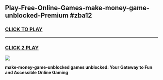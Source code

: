 
## Play-Free-Online-Games-make-money-game-unblocked-Premium #zba12
<h3>
<a href="https://premium.freeplayer.one?title=make-money-game-unblocked&ref=8M">CLICK TO PLAY</a></h3>
<hr>

<h3>
<a href="https://premium.freeplayer.one?title=make-money-game-unblocked&ref=8M">CLICK 2 PLAY</a>
  
</h3>

<a href="https://premium.freeplayer.one?title=make-money-game-unblocked&ref=8M"><img src="https://clearcache.store/games.png"></a>


**make-money-game-unblocked games unblocked: Your Gateway to Fun and Accessible Online Gaming**
